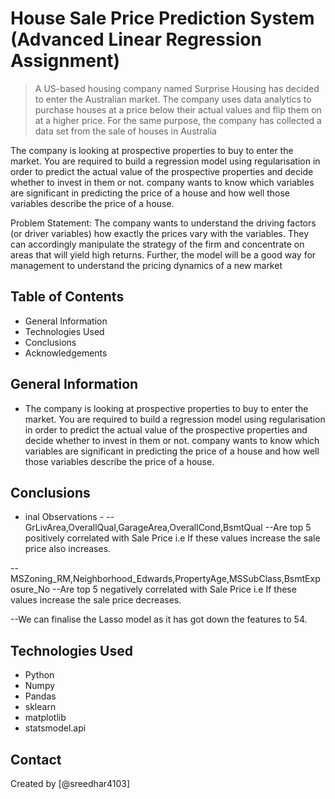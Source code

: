 # House Sale Price Prediction System (Advanced Linear Regression Assignment)
> A US-based housing company named Surprise Housing has decided to enter the Australian market. The company uses data analytics to purchase houses at a price below their actual values and flip them on at a higher price. For the same purpose, the company has collected a data set from the sale of houses in Australia

The company is looking at prospective properties to buy to enter the market. You are required to build a regression model using regularisation in order to predict the actual value of the prospective properties and decide whether to invest in them or not. company wants to know which variables are significant in predicting the price of a house and how well those variables describe the price of a house.

Problem Statement: The company wants to understand the driving factors (or driver variables) how exactly the prices vary with the variables. They can accordingly manipulate the strategy of the firm and concentrate on areas that will yield high returns. Further, the model will be a good way for management to understand the pricing dynamics of a new market


## Table of Contents
* General Information
* Technologies Used
* Conclusions
* Acknowledgements

## General Information
- The company is looking at prospective properties to buy to enter the market. You are required to build a regression model using regularisation in order to predict the actual value of the prospective properties and decide whether to invest in them or not. company wants to know which variables are significant in predicting the price of a house and how well those variables describe the price of a house.



## Conclusions
 - inal Observations - -- GrLivArea,OverallQual,GarageArea,OverallCond,BsmtQual --Are top 5 positively correlated with Sale Price i.e If these values increase the sale price also increases.

-- MSZoning_RM,Neighborhood_Edwards,PropertyAge,MSSubClass,BsmtExposure_No --Are top 5 negatively correlated with Sale Price i.e If these values increase the sale price decreases.

--We can finalise the Lasso model as it has got down the features to 54.


## Technologies Used
- Python
- Numpy
- Pandas
- sklearn
- matplotlib
- statsmodel.api



## Contact
Created by [@sreedhar4103]

